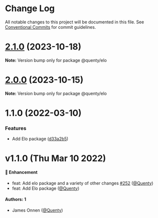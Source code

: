 # Change Log

All notable changes to this project will be documented in this file.
See [Conventional Commits](https://conventionalcommits.org) for commit guidelines.

# [2.1.0](https://github.com/Quenty/NevermoreEngine/compare/@quenty/elo@2.0.0...@quenty/elo@2.1.0) (2023-10-18)

**Note:** Version bump only for package @quenty/elo





# [2.0.0](https://github.com/Quenty/NevermoreEngine/compare/@quenty/elo@1.1.0...@quenty/elo@2.0.0) (2023-10-15)

**Note:** Version bump only for package @quenty/elo





# 1.1.0 (2022-03-10)


### Features

* Add Elo package ([d33a2b5](https://github.com/Quenty/NevermoreEngine/commit/d33a2b56c340bef988fe7362a65e5afc9df3b132))





# v1.1.0 (Thu Mar 10 2022)

#### 🚀 Enhancement

- feat: Add elo package and a variety of other changes [#252](https://github.com/Quenty/NevermoreEngine/pull/252) ([@Quenty](https://github.com/Quenty))
- feat: Add Elo package ([@Quenty](https://github.com/Quenty))

#### Authors: 1

- James Onnen ([@Quenty](https://github.com/Quenty))
